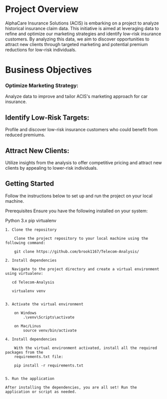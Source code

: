 # Project Overview

AlphaCare Insurance Solutions (ACIS) is embarking on a project to analyze historical insurance claim data. This initiative is aimed at leveraging data to refine and optimize our marketing strategies and identify low-risk insurance customers. By analyzing this data, we aim to discover opportunities to attract new clients through targeted marketing and potential premium reductions for low-risk individuals.

# Business Objectives

### Optimize Marketing Strategy:

 Analyze data to improve and tailor ACIS's marketing approach for car insurance.

## Identify Low-Risk Targets: 

Profile and discover low-risk insurance customers who could benefit from reduced premiums.

## Attract New Clients: 

Utilize insights from the analysis to offer competitive pricing and attract new clients by appealing to lower-risk individuals.

## Getting Started

Follow the instructions below to set up and run the project on your local machine.

Prerequisites
Ensure you have the following installed on your system:
        
Python 3.x
pip
virtualenv
        

    1. Clone the repository

        Clone the project repository to your local machine using the following command:
    
        git clone https://github.com/brook1167/Telecom-Analysis/

    2. Install dependencies
    
       Navigate to the project directory and create a virtual environment using virtualenv:
    
       cd Telecom-Analysis
       
       virtualenv venv

    
    3. Activate the virtual environment
        
        on Windows
            .\venv\Scripts\activate
            
        on Mac/Linus
            source venv/bin/activate
            
    4. Install dependencies
    
        With the virtual environment activated, install all the required packages from the         
        requirements.txt file:
        
        pip install -r requirements.txt
    
    
    5. Run the application
    
    After installing the dependencies, you are all set! Run the application or script as needed.
    
    
    